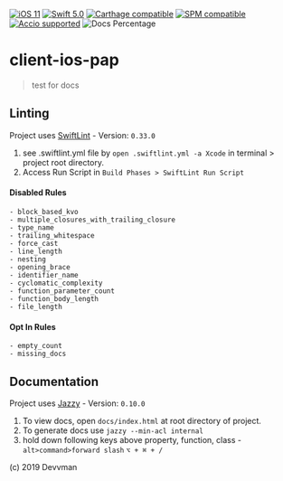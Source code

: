 [![iOS 11]][iOS] [![Swift 5.0]][Swift] [![Carthage compatible]][Carthage] [![SPM compatible]][SPM] [![Accio supported]][Accio] ![Docs Percentage]

# client-ios-pap
> test for docs


## Linting

Project uses [SwiftLint] - Version: `0.33.0`

1. see .swiftlint.yml file by  `open .swiftlint.yml -a Xcode` 
in terminal > project root directory.
2. Access Run Script in `Build Phases > SwiftLint Run Script`

#### Disabled Rules

	- block_based_kvo
	- multiple_closures_with_trailing_closure
	- type_name
	- trailing_whitespace
	- force_cast
	- line_length
	- nesting
	- opening_brace
	- identifier_name
	- cyclomatic_complexity
	- function_parameter_count
	- function_body_length
	- file_length

#### Opt In Rules

	- empty_count
	- missing_docs

## Documentation
Project uses [Jazzy] - Version: `0.10.0`

1. To view docs, open `docs/index.html` at root directory of project.
2. To generate docs use `jazzy --min-acl internal`
3. hold down following keys above property, function, class - `alt>command>forward slash` `⌥ + ⌘ + /`


(c) 2019 Devvman

<!--- External -->

[Docs Percentage]: ./docs/badge.svg

[iOS 11]: https://img.shields.io/badge/iOS-11.0-orange.svg
[iOS]: https://developer.apple.com

[Swift 5.0]: https://img.shields.io/badge/Swift-5.0-orange.svg
[Swift]: https://swift.org

[Accio supported]: https://img.shields.io/badge/Accio-supported-0A7CF5.svg?style=flat
[Accio]: https://github.com/JamitLabs/Accio

[Carthage compatible]: https://img.shields.io/badge/Carthage-compatible-4BC51D.svg?style=flat
[Carthage]: https://github.com/Carthage/Carthage

[SPM compatible]: https://img.shields.io/badge/Swift%20Package%20Manager-compatible-brightgreen.svg
[SPM]: https://github.com/apple/swift-package-manager

[Jazzy]: https://github.com/realm/jazzy
[SwiftLint]: https://github.com/realm/SwiftLint
